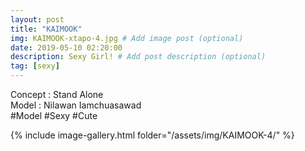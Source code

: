 ```yaml
---
layout: post
title: "KAIMOOK"
img: KAIMOOK-xtapo-4.jpg # Add image post (optional)
date: 2019-05-10 02:20:00
description: Sexy Girl! # Add post description (optional)
tag: [sexy]
---
```

Concept : Stand Alone  
Model : Nilawan Iamchuasawad  
#Model #Sexy #Cute

{% include image-gallery.html folder="/assets/img/KAIMOOK-4/" %}
